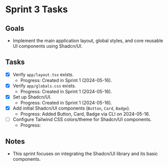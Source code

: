 # Sprint 3 Tasks

## Goals
- Implement the main application layout, global styles, and core reusable UI components using Shadcn/UI.

## Tasks
- [x] Verify `app/layout.tsx` exists.
  - Progress: Created in Sprint 1 (2024-05-16).
- [x] Verify `app/globals.css` exists.
  - Progress: Created in Sprint 1 (2024-05-16).
- [x] Set up Shadcn/UI.
  - Progress: Created in Sprint 1 (2024-05-16).
- [x] Add initial Shadcn/UI components (`Button`, `Card`, `Badge`).
  - Progress: Added Button, Card, Badge via CLI on 2024-05-16.
- [ ] Configure Tailwind CSS colors/theme for Shadcn/UI components.
  - Progress:

## Notes
- This sprint focuses on integrating the Shadcn/UI library and its basic components.